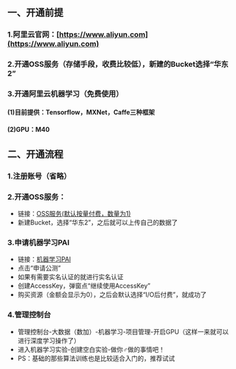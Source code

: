 ## 一、开通前提
### 1.阿里云官网：[https://www.aliyun.com](https://www.aliyun.com)

### 2.开通OSS服务（存储手段，收费比较低），新建的Bucket选择“华东2”

### 3.开通阿里云机器学习（免费使用）
#### (1)目前提供：Tensorflow，MXNet，Caffe三种框架
#### (2)GPU：M40

## 二、开通流程
### 1.注册账号（省略）

### 2.开通OSS服务：
* 链接：[OSS服务(默认按量付费，数量为1)](https://www.aliyun.com/product/oss)
* 新建Bucket，选择“华东2”，之后就可以上传自己的数据了


### 3.申请机器学习PAI
* 链接：[机器学习PAI](https://data.aliyun.com/product/learn)
* 点击“申请公测”
* 如果有需要实名认证的就进行实名认证
* 创建AccessKey，弹窗点“继续使用AccessKey”
* 购买资源（金额会显示为0），之后会默认选择“I/O后付费”，就成功了

### 4.管理控制台
* 管理控制台-大数据（数加）-机器学习-项目管理-开启GPU（这样一来就可以进行深度学习操作了）
* 进入机器学习实验-创建空白实验-做你♂做的事情吧！
* PS：基础的那些算法训练也是比较适合入门的，推荐试试
